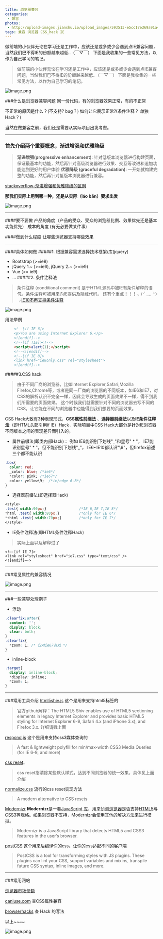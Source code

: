 ```yaml
---
title: 浏览器兼容
categories:
 - 兼容
photos:
 - http://upload-images.jianshu.io/upload_images/593513-e5cc17e369a91a46.png?imageMogr2/auto-orient/strip%7CimageView2/2/w/1240
tags: 兼容 浏览器 CSS_hack IE 
---
```


做前端的小伙伴无论在学习还是工作中，应该还是或多或少会遇到点IE兼容问题，当然我们巴不得IE的份额越来越低..（￣▽￣）
下面是我收集的一些常见方法，以作为自己学习的笔记。

<!-- more -->

>做前端的小伙伴无论在学习还是工作中，应该还是或多或少会遇到点IE兼容问题，当然我们巴不得IE的份额越来越低..（￣▽￣）
下面是我收集的一些常见方法，以作为自己学习的笔记。

![image.png](http://upload-images.jianshu.io/upload_images/593513-e5cc17e369a91a46.png?imageMogr2/auto-orient/strip%7CimageView2/2/w/1240)

###什么是浏览器兼容问题
同一份代码，有的浏览器效果正常，有的不正常

不正常的原因是什么？(不支持? bug？)
如何让它展示正常?(条件注释？ 单独Hack？)

当然在做兼容之前，我们还是需要从实际项目出发考虑。

------

### 首先介绍两个重要概念，渐进增强和优雅降级
>**渐进增强(progressive enhancement)**: 针对低版本浏览器进行构建页面，保证最基本的功能，然后再针对高级浏览器进行效果、交互等改进和追加功能达到更好的用户体验
**优雅降级 (graceful degradation)**: 一开始就构建完整的功能，然后再针对低版本浏览器进行兼容。

[stackoverflow-渐进增强和优雅降级的区别](http://stackoverflow.com/questions/2550431/what-is-the-difference-between-progressive-enhancement-and-graceful-degradation)

**那我们实际上用到哪一种，还是从实际（láo bǎn）要求出发**

![image.png](http://upload-images.jianshu.io/upload_images/593513-1f0521cdb987220b.png?imageMogr2/auto-orient/strip%7CimageView2/2/w/1240)

------

####要不要做
产品的角度（产品的受众、受众的浏览器比例、效果优先还是基本功能优先）
成本的角度 (有无必要做某件事)

####做到什么程度
让哪些浏览器支持哪些效果

------

####具体如何做
#####1. 根据兼容需求选择技术框架/库(jquery)
 - Bootstrap (>=ie8)
 - jQuery 1.~ (>=ie6), jQuery 2.~ (>=ie9)
 - Vue (>= ie9)
 - ...
#####2. 条件注释法
>条件注释 (conditional comment) 是于HTML源码中被IE有条件解释的语句。条件注释可被用来向IE提供及隐藏代码。
还有个重点！！！╮(╯﹏╰）╭[IE10不再支持条件注释](https://msdn.microsoft.com/zh-cn/library/ie/hh801214(v=vs.85).aspx)

![image.png](http://upload-images.jianshu.io/upload_images/593513-419efaa706a80505.png?imageMogr2/auto-orient/strip%7CimageView2/2/w/1240)

用法举例
```html
    <!--[if IE 6]>
    <p>You are using Internet Explorer 6.</p>
    <![endif]-->
    <!--[if !IE]><!-->
    <script>alert(1);</script>
    <!--<![endif]-->
    <!--[if IE 8]>
    <link href="ie8only.css" rel="stylesheet">
    <![endif]-->
```
#####3.CSS hack
>由于不同厂商的浏览器，比如Internet Explorer,Safari,Mozilla Firefox,Chrome等，或者是同一厂商的浏览器的不同版本，如IE6和IE7，对CSS的解析认识不完全一样，因此会导致生成的页面效果不一样，得不到我们所需要的页面效果。
这个时候我们就需要针对不同的浏览器去写不同的CSS，让它能在不同的浏览器中也能得到我们想要的页面效果。

CSS Hack大致有3种表现形式，**CSS属性前缀法**
、**选择器前缀法**以及**IE条件注释法**（即HTML头部引用if IE）Hack，实际项目中CSS Hack大部分是针对IE浏览器不同版本之间的表现差异而引入的。

 - 属性前缀法(即类内部Hack)：
例如 
IE6能识别下划线"\_"和星号" * "，
IE7能识别星号" * "，但不能识别下划线"\_"，
IE6~IE10都认识"\9"，但firefox前述三个都不能认识
```css
.box{
  color: red;
  _color: blue; /*ie6*/
  *color: pink; /*ie67*/
  color: yellow\9;  /*ie/edge 6-8*/
}
```
 - 选择器前缀法(即选择器Hack)

```css
<style>
.test{ width:90px;}               /*IE 6,IE 7,IE 8*/
*html .test{ width:80px;}         /*only for IE 6*/
*+html .test{ width:70px;}        /*only for IE 7*/
</style>
```
 - IE条件注释法(即HTML条件注释Hack)
>实际上面以及解释过了

```
<!–-[if IE 7]>
<link rel="stylesheet" href="ie7.css" type="text/css" />
<![endif]–->
```

------

###常见属性的兼容情况

![image.png](http://upload-images.jianshu.io/upload_images/593513-438401a466d6559f.png?imageMogr2/auto-orient/strip%7CimageView2/2/w/1240)

------

###一些兼容处理例子
 - 浮动
```css
.clearfix:after{
  content: '';
  display: block;
  clear: both;
}
.clearfix{
  *zoom: 1; /* 仅对ie67有效 */
}
```
- inline-block
```css
.target{
  display: inline-block;
  *display: inline;
  *zoom: 1;
}
```

------

###常用工具介绍
[html5shiv.js](https://github.com/aFarkas/html5shiv)
这个是用来支持html5标签的
>官方github解释：The HTML5 Shiv enables use of HTML5 sectioning elements in legacy Internet Explorer and provides basic HTML5 styling for Internet Explorer 6-9, Safari 4.x (and iPhone 3.x), and Firefox 3.x.
详细请戳上面

[respond.js](https://github.com/scottjehl/Respond)
这个是用来支持css3媒体查询的
>A fast & lightweight polyfill for min/max-width CSS3 Media Queries (for IE 6-8, and more)

[css reset](https://segmentfault.com/a/1190000003021766)、
>css reset指清除某些默认样式，达到不同浏览器的统一效果，具体见上面介绍

[normalize.css](https://github.com/necolas/normalize.css)
流行的css reset实现方法
>A modern alternative to CSS resets

[Modernizr](https://github.com/Modernizr/Modernizr)
**Modernizr**是一套[JavaScript](https://zh.wikipedia.org/wiki/JavaScript) [库](https://zh.wikipedia.org/wiki/%E5%87%BD%E5%BC%8F%E5%BA%AB)，用来侦测[浏览器](https://zh.wikipedia.org/wiki/%E7%80%8F%E8%A6%BD%E5%99%A8)是否支持[HTML5](https://zh.wikipedia.org/wiki/HTML5)与[CSS3](https://zh.wikipedia.org/wiki/CSS#CSS3)等规格。如果浏览器不支持，Modernizr会使用其他的解决方法来进行模拟。
>Modernizr is a JavaScript library that detects HTML5 and CSS3 features in the user’s browser.

[postCSS](https://github.com/postcss/postcss)
这个用来后编译你的css，让你的css适配不同的客户端
>PostCSS is a tool for transforming styles with JS plugins. These plugins can lint your CSS, support variables and mixins, transpile future CSS syntax, inline images, and more.

---
###常用网站

[浏览器市场份额](http://tongji.baidu.com/data/browser)

[caniuse.com](http://caniuse.com/) 查CSS属性兼容

[browserhacks](http://browserhacks.com/) 查 Hack 的写法

以上~~~~


![image.png](http://upload-images.jianshu.io/upload_images/593513-76f4a9eb9c6e614a.png?imageMogr2/auto-orient/strip%7CimageView2/2/w/1240)


